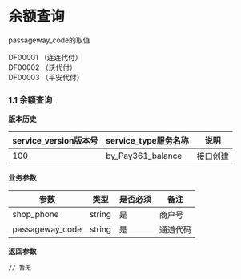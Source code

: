 # 余额查询

passageway_code的取值

DF00001  （连连代付）   
DF00002   （沃代付）   
DF00003    （平安代付）   

### 1.1 余额查询


**版本历史**

|service_version版本号|service_type服务名称|说明|
|----|---|---|
|100|by_Pay361_balance|接口创建|

**业务参数**

|参数 |类型|是否必须|备注|
| ---------------- | ------------------------ | ------------------------ | ------------------------ |
|shop_phone|string|是|商户号|
|passageway_code|string|是|通道代码|


**返回参数** 
```
// 暂无
```

